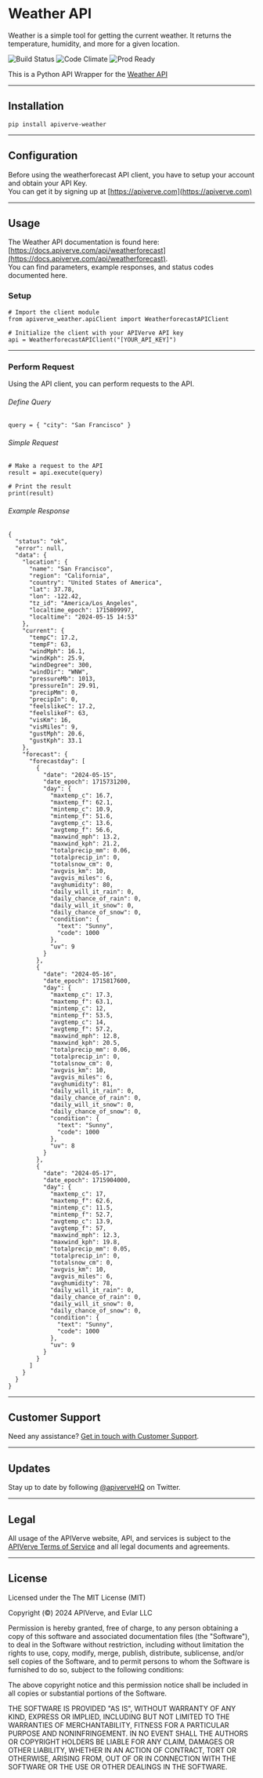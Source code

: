 Weather API
============

Weather is a simple tool for getting the current weather. It returns the temperature, humidity, and more for a given location.

![Build Status](https://img.shields.io/badge/build-passing-green)
![Code Climate](https://img.shields.io/badge/maintainability-B-purple)
![Prod Ready](https://img.shields.io/badge/production-ready-blue)

This is a Python API Wrapper for the [Weather API](https://apiverve.com/marketplace/api/weatherforecast)

---

## Installation
	pip install apiverve-weather

---

## Configuration

Before using the weatherforecast API client, you have to setup your account and obtain your API Key.  
You can get it by signing up at [https://apiverve.com](https://apiverve.com)

---

## Usage

The Weather API documentation is found here: [https://docs.apiverve.com/api/weatherforecast](https://docs.apiverve.com/api/weatherforecast).  
You can find parameters, example responses, and status codes documented here.

### Setup

```
# Import the client module
from apiverve_weather.apiClient import WeatherforecastAPIClient

# Initialize the client with your APIVerve API key
api = WeatherforecastAPIClient("[YOUR_API_KEY]")
```

---


### Perform Request
Using the API client, you can perform requests to the API.

###### Define Query

```
query = { "city": "San Francisco" }
```

###### Simple Request

```
# Make a request to the API
result = api.execute(query)

# Print the result
print(result)
```

###### Example Response

```
{
  "status": "ok",
  "error": null,
  "data": {
    "location": {
      "name": "San Francisco",
      "region": "California",
      "country": "United States of America",
      "lat": 37.78,
      "lon": -122.42,
      "tz_id": "America/Los_Angeles",
      "localtime_epoch": 1715809997,
      "localtime": "2024-05-15 14:53"
    },
    "current": {
      "tempC": 17.2,
      "tempF": 63,
      "windMph": 16.1,
      "windKph": 25.9,
      "windDegree": 300,
      "windDir": "WNW",
      "pressureMb": 1013,
      "pressureIn": 29.91,
      "precipMm": 0,
      "precipIn": 0,
      "feelslikeC": 17.2,
      "feelslikeF": 63,
      "visKm": 16,
      "visMiles": 9,
      "gustMph": 20.6,
      "gustKph": 33.1
    },
    "forecast": {
      "forecastday": [
        {
          "date": "2024-05-15",
          "date_epoch": 1715731200,
          "day": {
            "maxtemp_c": 16.7,
            "maxtemp_f": 62.1,
            "mintemp_c": 10.9,
            "mintemp_f": 51.6,
            "avgtemp_c": 13.6,
            "avgtemp_f": 56.6,
            "maxwind_mph": 13.2,
            "maxwind_kph": 21.2,
            "totalprecip_mm": 0.06,
            "totalprecip_in": 0,
            "totalsnow_cm": 0,
            "avgvis_km": 10,
            "avgvis_miles": 6,
            "avghumidity": 80,
            "daily_will_it_rain": 0,
            "daily_chance_of_rain": 0,
            "daily_will_it_snow": 0,
            "daily_chance_of_snow": 0,
            "condition": {
              "text": "Sunny",
              "code": 1000
            },
            "uv": 9
          }
        },
        {
          "date": "2024-05-16",
          "date_epoch": 1715817600,
          "day": {
            "maxtemp_c": 17.3,
            "maxtemp_f": 63.1,
            "mintemp_c": 12,
            "mintemp_f": 53.5,
            "avgtemp_c": 14,
            "avgtemp_f": 57.2,
            "maxwind_mph": 12.8,
            "maxwind_kph": 20.5,
            "totalprecip_mm": 0.06,
            "totalprecip_in": 0,
            "totalsnow_cm": 0,
            "avgvis_km": 10,
            "avgvis_miles": 6,
            "avghumidity": 81,
            "daily_will_it_rain": 0,
            "daily_chance_of_rain": 0,
            "daily_will_it_snow": 0,
            "daily_chance_of_snow": 0,
            "condition": {
              "text": "Sunny",
              "code": 1000
            },
            "uv": 8
          }
        },
        {
          "date": "2024-05-17",
          "date_epoch": 1715904000,
          "day": {
            "maxtemp_c": 17,
            "maxtemp_f": 62.6,
            "mintemp_c": 11.5,
            "mintemp_f": 52.7,
            "avgtemp_c": 13.9,
            "avgtemp_f": 57,
            "maxwind_mph": 12.3,
            "maxwind_kph": 19.8,
            "totalprecip_mm": 0.05,
            "totalprecip_in": 0,
            "totalsnow_cm": 0,
            "avgvis_km": 10,
            "avgvis_miles": 6,
            "avghumidity": 78,
            "daily_will_it_rain": 0,
            "daily_chance_of_rain": 0,
            "daily_will_it_snow": 0,
            "daily_chance_of_snow": 0,
            "condition": {
              "text": "Sunny",
              "code": 1000
            },
            "uv": 9
          }
        }
      ]
    }
  }
}
```

---

## Customer Support

Need any assistance? [Get in touch with Customer Support](https://apiverve.com/contact).

---

## Updates
Stay up to date by following [@apiverveHQ](https://twitter.com/apiverveHQ) on Twitter.

---

## Legal

All usage of the APIVerve website, API, and services is subject to the [APIVerve Terms of Service](https://apiverve.com/terms) and all legal documents and agreements.

---

## License
Licensed under the The MIT License (MIT)

Copyright (&copy;) 2024 APIVerve, and Evlar LLC

Permission is hereby granted, free of charge, to any person obtaining a copy of this software and associated documentation files (the "Software"), to deal in the Software without restriction, including without limitation the rights to use, copy, modify, merge, publish, distribute, sublicense, and/or sell copies of the Software, and to permit persons to whom the Software is furnished to do so, subject to the following conditions:

The above copyright notice and this permission notice shall be included in all copies or substantial portions of the Software.

THE SOFTWARE IS PROVIDED "AS IS", WITHOUT WARRANTY OF ANY KIND, EXPRESS OR IMPLIED, INCLUDING BUT NOT LIMITED TO THE WARRANTIES OF MERCHANTABILITY, FITNESS FOR A PARTICULAR PURPOSE AND NONINFRINGEMENT. IN NO EVENT SHALL THE AUTHORS OR COPYRIGHT HOLDERS BE LIABLE FOR ANY CLAIM, DAMAGES OR OTHER LIABILITY, WHETHER IN AN ACTION OF CONTRACT, TORT OR OTHERWISE, ARISING FROM, OUT OF OR IN CONNECTION WITH THE SOFTWARE OR THE USE OR OTHER DEALINGS IN THE SOFTWARE.
